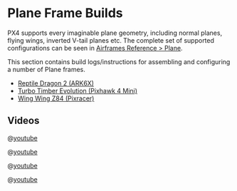 # Plane Frame Builds

PX4 supports every imaginable plane geometry, including normal planes, flying wings, inverted V-tail planes etc. The complete set of supported configurations can be seen in [Airframes Reference > Plane](../airframes/airframe_reference.md#plane).

This section contains build logs/instructions for assembling and configuring a number of Plane frames.

- [Reptile Dragon 2 (ARK6X)](frames_plane/reptile_dragon_2.md)
- [Turbo Timber Evolution (Pixhawk 4 Mini)](frames_plane/turbo_timber_evolution.md)
- [Wing Wing Z84 (Pixracer)](frames_plane/wing_wing_z84.md)

## Videos

@[youtube](https://www.youtube.com/watch?v=VqNWwIPWJb0&ab_channel=ChrisSeto)

@[youtube](https://www.youtube.com/watch?v=vMFCi3G5s6E)

@[youtube](https://youtu.be/1DUV7QjcXrA)

@[youtube](https://www.youtube.com/watch?v=8m4_NpTQn0E&vq=hd720)
